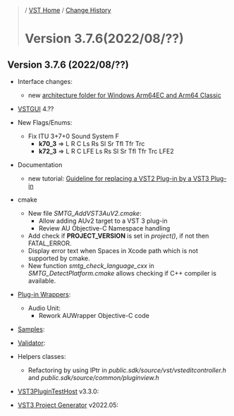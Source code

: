 >/ [VST Home](../) / [Change History](./Index.md)
>
># Version 3.7.6(2022/08/??)

## Version 3.7.6 (2022/08/??)

- Interface changes:
  - new [architecture folder for Windows Arm64EC and Arm64 Classic](../Technical+Documentation/Locations+Format/Plugin+Format.html#for-the-windows-platform)
  
- [VSTGUI](../What+is+the+VST+3+SDK/VSTGUI.md) 4.??
  
- New Flags/Enums:
  - Fix ITU 3+7+0 Sound System F
    - **k70_3** => L R C Ls Rs Sl Sr Tfl Tfr Trc
    - **k72_3** => L R C LFE Ls Rs Sl Sr Tfl Tfr Trc LFE2
- Documentation
  - new tutorial: [Guideline for replacing a VST2 Plug-in by a VST3 Plug-in](../Tutorials/Guideline+for+VST3+replacing+VST2.md)
- cmake
  - New file *SMTG_AddVST3AuV2.cmake*:
    - Allow adding AUv2 target to a VST 3 plug-in
    - Review AU Objective-C Namespace handling
  - Add check if **PROJECT_VERSION** is set in *project()*, if not then FATAL_ERROR.
  - Display error text when Spaces in Xcode path which is not supported by cmake.
  - New function *smtg_check_language_cxx* in *SMTG_DetectPlatform.cmake* allows checking if C++ compiler is available.

- [Plug-in Wrappers](../What+is+the+VST+3+SDK/Wrappers/Index.md):
  - Audio Unit:
    - Rework AUWrapper Objective-C code  

- [Samples](../What+is+the+VST+3+SDK/Plug-in+Examples.md):

- [Validator](../What+is+the+VST+3+SDK/Index.md#validator-command-line):

- Helpers classes:
  - Refactoring by using IPtr in *public.sdk/source/vst/vsteditcontroller.h* and *public.sdk/source/common/pluginview.h*

- [VST3PluginTestHost](../What+is+the+VST+3+SDK/Plug-in+Test+Host.md) v3.3.0:

- [VST3 Project Generator](../What+is+the+VST+3+SDK/Project+Generator.md) v2022.05:
